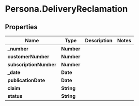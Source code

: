 # Persona.DeliveryReclamation

## Properties

Name | Type | Description | Notes
------------ | ------------- | ------------- | -------------
**_number** | **Number** |  | 
**customerNumber** | **Number** |  | 
**subscriptionNumber** | **Number** |  | 
**_date** | **Date** |  | 
**publicationDate** | **Date** |  | 
**claim** | **String** |  | 
**status** | **String** |  | 


